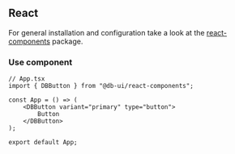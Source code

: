 ## React

For general installation and configuration take a look at the [react-components](https://www.npmjs.com/package/@db-ui/react-components) package.

### Use component

```tsx App.tsx
// App.tsx
import { DBButton } from "@db-ui/react-components";

const App = () => (
	<DBButton variant="primary" type="button">
		Button
	</DBButton>
);

export default App;
```
